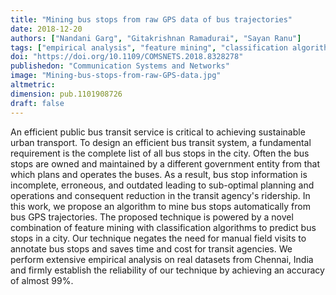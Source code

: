 ```yaml
---
title: "Mining bus stops from raw GPS data of bus trajectories"
date: 2018-12-20
authors: ["Nandani Garg", "Gitakrishnan Ramadurai", "Sayan Ranu"]
tags: ["empirical analysis", "feature mining", "classification algorithm"]
doi: "https://doi.org/10.1109/COMSNETS.2018.8328278"
publishedon: "Communication Systems and Networks"
image: "Mining-bus-stops-from-raw-GPS-data.jpg"
altmetric: 
dimension: pub.1101908726
draft: false
---
```

An efficient public bus transit service is critical to achieving sustainable urban transport. To design an efficient bus transit system, a fundamental requirement is the complete list of all bus stops in the city. Often the bus stops are owned and maintained by a different government entity from that which plans and operates the buses. As a result, bus stop information is incomplete, erroneous, and outdated leading to sub-optimal planning and operations and consequent reduction in the transit agency's ridership. In this work, we propose an algorithm to mine bus stops automatically from bus GPS trajectories. The proposed technique is powered by a novel combination of feature mining with classification algorithms to predict bus stops in a city. Our technique negates the need for manual field visits to annotate bus stops and saves time and cost for transit agencies. We perform extensive empirical analysis on real datasets from Chennai, India and firmly establish the reliability of our technique by achieving an accuracy of almost 99%.
